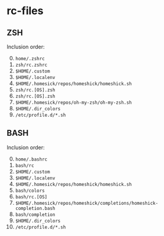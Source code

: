 rc-files
========

ZSH
---

Inclusion order:

0. `home/.zshrc`
0. `zsh/rc.zshrc`
0. `$HOME/.custom`
0. `$HOME/.localenv`
0. `$HOME/.homesick/repos/homeshick/homeshick.sh`
0. `zsh/rc.[OS].zsh`
0. `zsh/rc.[OS].zsh`
0. `$HOME/.homesick/repos/oh-my-zsh/oh-my-zsh.sh`
0. `$HOME/.dir_colors`
0. `/etc/profile.d/*.sh`

BASH
---

Inclusion order:

0. `home/.bashrc`
0. `bash/rc`
0. `$HOME/.custom`
0. `$HOME/.localenv`
0. `$HOME/.homesick/repos/homeshick/homeshick.sh`
0. `bash/colors`
0. `bash/rc.[OS]`
0. `$HOME/.homesick/repos/homeshick/completions/homeshick-completion.bash`
0. `bash/completion`
0. `$HOME/.dir_colors`
0. `/etc/profile.d/*.sh`
